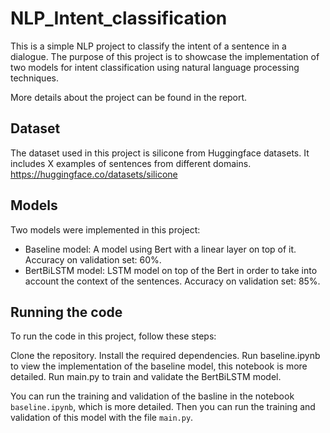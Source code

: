 # NLP_Intent_classification

This is a simple NLP project to classify the intent of a sentence in a dialogue. The purpose of this project is to showcase the implementation of two models for intent classification using natural language processing techniques.

More details about the project can be found in the report.

## Dataset

The dataset used in this project is silicone from Huggingface datasets. It includes X examples of sentences from different domains. https://huggingface.co/datasets/silicone

## Models

Two models were implemented in this project:

- Baseline model: A model using Bert with a linear layer on top of it. Accuracy on validation set: 60%.
- BertBiLSTM model: LSTM model on top of the Bert in order to take into account the context of the sentences. Accuracy on validation set: 85%.

## Running the code

To run the code in this project, follow these steps:

Clone the repository.
Install the required dependencies.
Run baseline.ipynb to view the implementation of the baseline model, this notebook is more detailed.
Run main.py to train and validate the BertBiLSTM model.

You can run the training and validation of the basline in the notebook `baseline.ipynb`, which is more detailed. Then you can run the training and validation of this model with the file `main.py`.
